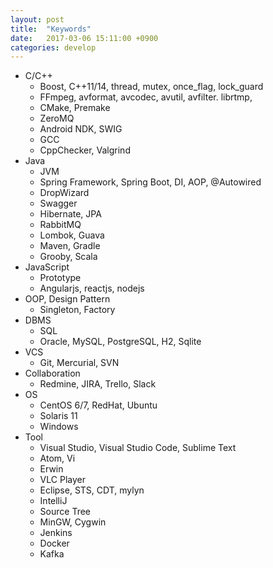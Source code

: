 ```yaml
---
layout: post
title:  "Keywords"
date:   2017-03-06 15:11:00 +0900
categories: develop
---
```

- C/C++
  - Boost, C++11/14, thread, mutex, once_flag, lock_guard
  - FFmpeg, avformat, avcodec, avutil, avfilter. librtmp,
  - CMake, Premake
  - ZeroMQ
  - Android NDK, SWIG
  - GCC
  - CppChecker, Valgrind
- Java
  - JVM
  - Spring Framework, Spring Boot, DI, AOP, @Autowired
  - DropWizard
  - Swagger
  - Hibernate, JPA
  - RabbitMQ
  - Lombok, Guava
  - Maven, Gradle
  - Grooby, Scala
- JavaScript
  - Prototype
  - Angularjs, reactjs, nodejs
- OOP, Design Pattern
  - Singleton, Factory
- DBMS
  - SQL
  - Oracle, MySQL, PostgreSQL, H2, Sqlite
- VCS
  - Git, Mercurial, SVN
- Collaboration
  - Redmine, JIRA, Trello, Slack
- OS
  - CentOS 6/7, RedHat, Ubuntu
  - Solaris 11
  - Windows
- Tool
  - Visual Studio, Visual Studio Code, Sublime Text
  - Atom, Vi
  - Erwin
  - VLC Player
  - Eclipse, STS, CDT, mylyn
  - IntelliJ
  - Source Tree
  - MinGW, Cygwin
  - Jenkins
  - Docker
  - Kafka
